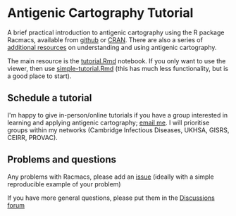 # Antigenic Cartography Tutorial

A brief practical introduction to antigenic cartography using the R package Racmacs, available from [github](https://github.com/acorg/Racmacs/) or [CRAN](https://cloud.r-project.org/web/packages/Racmacs/index.html). There are also a series of [additional resources](https://acorg.github.io/Racmacs/index.html) on understanding and using antigenic cartography.

The main resource is the [tutorial.Rmd](tutorial.Rmd) notebook. If you only want to use the viewer, then use [simple-tutorial.Rmd](simple-tutorial.Rmd) (this has much less functionality, but is a good place to start).

## Schedule a tutorial

I'm happy to give in-person/online tutorials if you have a group interested in learning and applying antigenic cartography; [email me](mailto:slj38@cam.ac.uk). I will prioritise groups within my networks (Cambridge Infectious Diseases, UKHSA, GISRS, CEIRR, PROVAC).

## Problems and questions

Any problems with Racmacs, please add an [issue](https://github.com/acorg/Racmacs/issues) (ideally with a simple reproducible example of your problem)
 
If you have more general questions, please put them in the [Discussions forum](https://github.com/acorg/Racmacs/discussions)
